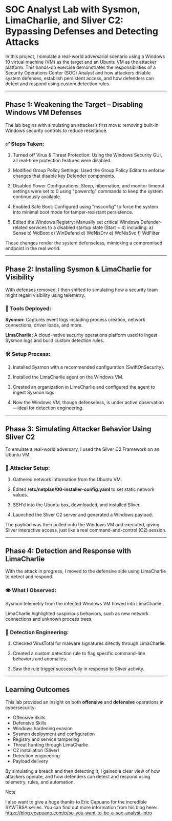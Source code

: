 # SOC Analyst Lab with Sysmon, LimaCharlie, and Sliver C2: Bypassing Defenses and Detecting Attacks
In this project, I simulate a real-world adversarial scenario using a Windows 10 virtual machine (VM) as the target and an Ubuntu VM as the attacker platform. This hands-on exercise demonstrates the responsibilities of a Security Operations Center (SOC) Analyst and how attackers disable system defenses, establish persistent access, and how defenders can detect and respond using custom detection rules. 

---

## Phase 1: Weakening the Target – Disabling Windows VM Defenses
The lab begins with simulating an attacker’s first move: removing built-in Windows security controls to reduce resistance.

### ✅ Steps Taken:
1. Turned off Virus & Threat Protection: Using the Windows Security GUI, all real-time protection features were disabled.

2. Modified Group Policy Settings: Used the Group Policy Editor to enforce changes that disable key Defender components.

3. Disabled Power Configurations: Sleep, hibernation, and monitor timeout settings were set to 0 using "powercfg" commands to keep the system continuously available.

4. Enabled Safe Boot: Configured using "msconfig" to force the system into minimal boot mode for tamper-resistant persistence.

5. Edited the Windows Registry: Manually set critical Windows Defender-related services to a disabled startup state (Start = 4) including:
  a) Sense
  b) WdBoot 
  c) WinDefend
  d) WdNisDrv 
  e) WdNisSvc
  f) WdFilter

These changes render the system defenseless, mimicking a compromised endpoint in the real world.

---

## Phase 2: Installing Sysmon & LimaCharlie for Visibility
With defenses removed, I then shifted to simulating how a security team might regain visibility using telemetry.

### 🧰 Tools Deployed:

**Sysmon:** Captures event logs including process creation, network connections, driver loads, and more. 

**LimaCharlie:** A cloud-native security operations platform used to ingest Sysmon logs and build custom detection rules.

### 🛠 Setup Process:
1. Installed Sysmon with a recommended configuration (SwiftOnSecurity).

2. Installed the LimaCharlie agent on the Windows VM.

3. Created an organization in LimaCharlie and configured the agent to ingest Sysmon logs.

4. Now the Windows VM, though defenseless, is under active observation—ideal for detection engineering.

---

## Phase 3: Simulating Attacker Behavior Using Sliver C2
To emulate a real-world adversary, I used the Sliver C2 Framework on an Ubuntu VM.

### 📌 Attacker Setup:

1. Gathered network information from the Ubuntu VM.

2. Edited **/etc/netplan/00-installer-config.yaml** to set static network values.

3. SSH’d into the Ubuntu box, downloaded, and installed Sliver.

4. Launched the Sliver C2 server and generated a Windows payload.

The payload was then pulled onto the Windows VM and executed, giving Sliver interactive access, just like a real command-and-control (C2) session.

---

## Phase 4: Detection and Response with LimaCharlie
With the attack in progress, I moved to the defensive side using LimaCharlie to detect and respond.

### 👁 What I Observed:

Sysmon telemetry from the infected Windows VM flowed into LimaCharlie.

LimaCharlie highlighted suspicious behaviors, such as new network connections and unknown process trees.

### 🧠 Detection Engineering:

1. Checked VirusTotal for malware signatures directly through LimaCharlie.

2. Created a custom detection rule to flag specific command-line behaviors and anomalies.

3. Saw the rule trigger successfully in response to Sliver activity.

---

## Learning Outcomes
This lab provided an insight on both **offensive** and **defensive** operations in cybersecurity:

* Offensive Skills	
* Defensive Skills
* Windows hardening evasion	
* Sysmon deployment and configuration
* Registry and service tampering	
* Threat hunting through LimaCharlie
* C2 installation (Sliver)	
* Detection engineering
* Payload delivery	

By simulating a breach and then detecting it, I gained a clear view of how attackers operate, and how defenders can detect and respond using telemetry, rules, and automation.

> [!NOTE]
> I also want to give a huge thanks to Eric Capuano for the incredible SYWTBSA series. You can find out more information from his blog here: https://blog.ecapuano.com/p/so-you-want-to-be-a-soc-analyst-intro
